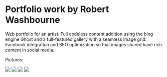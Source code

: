 # Portfolio work by Robert Washbourne

Web portfolio for an artist. Full codeless content addition using the blog engine Ghost and a full-featured gallery with a seamless image grid. Facebook integration and SEO optimization so that images shared have rich content in social media.

Pictures:

![](https://rawsh.github.io/portfolio/example1.png)
![](https://rawsh.github.io/portfolio/example2.png)
![](https://rawsh.github.io/portfolio/example4.png)
![](https://rawsh.github.io/portfolio/example3.png)
